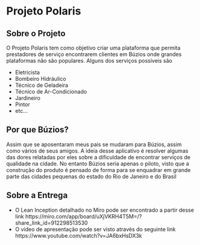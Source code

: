 <h1>Projeto Polaris</h1>

<h2>Sobre o Projeto</h2>

<p> O Projeto Polaris tem como objetivo criar uma plataforma que permita prestadores de serviço encontrarem clientes em Búzios onde grandes plataformas não são populares. Alguns dos serviços possíveis são</p>

<ul>
    <li>Eletricista</li>
    <li>Bombeiro Hidráulico</li>
    <li>Técnico de Geladeira</li>
    <li>Técnico de Ar-Condicionado</li>
    <li>Jardineiro</li>
    <li>Pintor</li>
    <li>etc...</li>
</ul>



<h2>Por que Búzios?</h2>

<p> Assim que se aposentaram meus pais se mudaram para Búzios, assim como vários de seus amigos. A ideia desse aplicativo é resolver algumas das dores relatadas por eles sobre a dificuldade de encontrar serviços de qualidade na cidade. No entanto Búzios seria apenas o piloto, visto que a construção do produto é pensado de forma para se enquadrar em grande parte das cidades pequenas do estado do Rio de Janeiro e do Brasil </p>

<h2>Sobre a Entrega</h2>

<ul>
    <li> O Lean Inception detalhado no Miro pode ser encontrado a partir desse link <a>https://miro.com/app/board/uXjVKRH4T5M=/?share_link_id=912298513530</a></li>
    <li>O vídeo de apresentação pode ser visto através do seguinte link <a>https://www.youtube.com/watch?v=JA6bxHsDX3k</a></li>
</ul>
